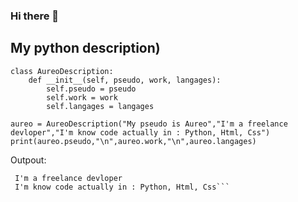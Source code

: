 ### Hi there 👋
## My python description)
```
class AureoDescription:
    def __init__(self, pseudo, work, langages):
        self.pseudo = pseudo
        self.work = work
        self.langages = langages

aureo = AureoDescription("My pseudo is Aureo","I'm a freelance devloper","I'm know code actually in : Python, Html, Css")
print(aureo.pseudo,"\n",aureo.work,"\n",aureo.langages)
````
Outpout: 
```My pseudo is Aureo 
 I'm a freelance devloper 
 I'm know code actually in : Python, Html, Css```
